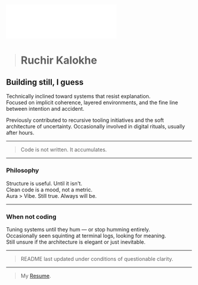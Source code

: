 
[<img src="./Ruchir Kalokhe-signature.svg" alt="Digital Signature" width="300"/>](https://signature.cnrad.dev/)

> # Ruchir Kalokhe

## Building still, I guess

Technically inclined toward systems that resist explanation.  
Focused on implicit coherence, layered environments, and the fine line between intention and accident.

Previously contributed to recursive tooling initiatives and the soft architecture of uncertainty. Occasionally involved in digital rituals, usually after hours.

---
> Code is not written. It accumulates.

---

### Philosophy

Structure is useful. Until it isn't.  
Clean code is a mood, not a metric.  
Aura > Vibe. Still true. Always will be.

---

### When not coding

Tuning systems until they hum — or stop humming entirely.  
Occasionally seen squinting at terminal logs, looking for meaning.  
Still unsure if the architecture is elegant or just inevitable.

---

> README last updated under conditions of questionable clarity.

---

> My [Resume](main.pdf).
